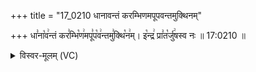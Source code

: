 +++
title = "17_0210 धानावन्तं करम्भिणमपूपवन्तमुक्थिनम्"

+++
धा꣣ना꣡व꣢न्तं कर꣣म्भि꣡ण꣢मपू꣣प꣡व꣢न्तमु꣣क्थि꣡न꣢म्। इ꣡न्द्र꣢ प्रा꣣त꣡र्जु꣢षस्व नः ॥ 17:0210 ॥

<details><summary>विस्वर-मूलम् (VC)</summary>

धानावन्तं करम्भिणमपूपवन्तमुक्थिनम् । इन्द्र प्रातर्जुषस्व नः ॥२१०॥
</details>